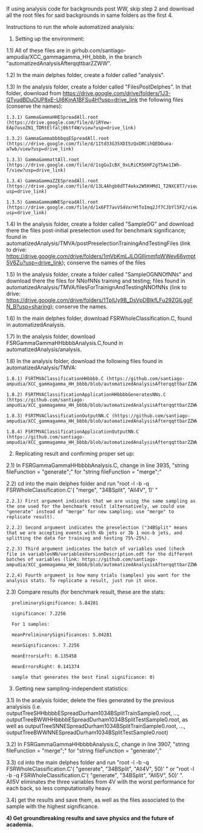 If using analysis code for backgrounds post WW, skip step 2 and download all the root files for said backgrounds in same folders as the first 4.




Instructions to run the whole automatized analyisis:
   1) Setting up the environment:

1.1) All of these files are in girhub.com/santiago-ampudia/XCC_gammagamma_HH_bbbb, in the branch "automatizedAnalysisAfterqqttbarZZWW".

  1.2) In the main delphes folder, create a folder called "analysis".
  
  1.3) In the analysis folder, create a folder called "FilesPostDelphes". In that folder, download from https://drive.google.com/drive/folders/1J3-QTyudBDuOUP8xE-UI6KjnA1BFSu4H?usp=drive_link the following files (conserve the names):
  
    1.3.1) GammaGammaHHESpreadAll.root (https://drive.google.com/file/d/1RYew-EAp7osoZN1_TDRtElfalj0ktf4W/view?usp=drive_link)
    
    1.3.2) GammaGammabbbbqqESpreadAll.root (https://drive.google.com/file/d/1Itd33G35XDI5zQxDRCihQEDOuea-a7wb/view?usp=drive_link)
    
    1.3.3) GammaGammattAll.root (https://drive.google.com/file/d/1sgGuIcBX_9xLRiCRS6HF2gT5Ae1IWh-T/view?usp=drive_link)
    
    1.3.4) GammaGammaZZESpreadAll.root (https://drive.google.com/file/d/13L4Ahgb8dTT4okx2W5KHMd1_T2NXC8T7/view?usp=drive_link)
    
    1.3.5) GammaGammaWWESpreadAll.root (https://drive.google.com/file/d/1x6FT7avVS4VxrHtToImq2Jf7CJbYl5FZ/view?usp=drive_link)
    
  1.4) In the analysis folder, create a folder called "SampleOG" and download there the files post-initial preselection used for benchmark significance; found in automatizedAnalysis/TMVA/postPreselectionTrainingAndTestingFiles (link to drive: https://drive.google.com/drive/folders/1mVbKmLJLOGIIjmmfpWWev66vmpt5V6Zu?usp=drive_link); conserve the names of the files
  
  1.5) In the analysis folder, create a folder called "SampleOGNNOfNNs" and download there the files for NNofNNs training and testing; files found in automatizedAnalysis/TMVA/filesForTrainignAndTestingNNOfNNs (link to drive: https://drive.google.com/drive/folders/1TplUy9B_DsVpDBlkfLFu29ZGILggFN_B?usp=sharing); conserve the names.
  
  1.6) In the main delphes folder, download FSRWholeClassification.C, found in automatizedAnalysis.
  
  1.7) In the analysis folder, download FSRGammaGammaHHbbbbAnalysis.C,found in automatizedAnalysis/analysis.
  
  1.8) In the analysis folder, download the following files found in automatizedAnalysis/TMVA:
  
    1.8.1) FSRTMVAClassificationHHbbbb.C (https://github.com/santiago-ampudia/XCC_gammagamma_HH_bbbb/blob/automatizedAnalysisAfterqqttbarZZWW/automatizedAnalysis/TMVA/FSRTMVAClassificationHHbbbb.C)
    
    1.8.2) FSRTMVAClassificationApplicationHHbbbbGeneratesNNs.C (https://github.com/santiago-ampudia/XCC_gammagamma_HH_bbbb/blob/automatizedAnalysisAfterqqttbarZZWW/automatizedAnalysis/TMVA/FSRTMVAClassificationApplicationHHbbbbGeneratesNNs.C)
    
    1.8.3) FSRTMVAClassificationOutputNN.C (https://github.com/santiago-ampudia/XCC_gammagamma_HH_bbbb/blob/automatizedAnalysisAfterqqttbarZZWW/automatizedAnalysis/TMVA/FSRTMVAClassificationOutputNN.C)
    
    1.8.4) FSRTMVAClassificationApplicationOutputNN.C (https://github.com/santiago-ampudia/XCC_gammagamma_HH_bbbb/blob/automatizedAnalysisAfterqqttbarZZWW/automatizedAnalysis/TMVA/FSRTMVAClassificationApplicationOutputNN.C)
    

2) Replicating result and confirming proper set up:
   
  2.1) In FSRGammaGammaHHbbbbAnalysis.C, change in line 3935, "string fileFunction = "generate";" for "string fileFunction = "merge";"
  
  2.2) cd into the main delphes folder and run "root -l -b -q FSRWholeClassification.C'( "merge", "34BSplit", "All4V", 1)' "
  
    2.2.1) First argument indicates that we are using the same sampling as the one used for the benchmark result (alternatively, we could use "generate" instead of "merge" for new sampling; use "merge" to replicate result).
    
    2.2.2) Second argument indicates the preselection ("34BSplit" means that we are accepting events with 4b jets or 3b 1 non-b jets, and splitting the data for training and testing 75%-25%).
    
    2.2.3) Third argument indicates the batch of variables used (check file in variablesNN/variablesVersionDescription.odt for the different batches of variables (link: https://github.com/santiago-ampudia/XCC_gammagamma_HH_bbbb/blob/automatizedAnalysisAfterqqttbarZZWW/variablesNN/variablesVersionDescription.odt))
    
    2.2.4) Fourth argument is how many trials (samples) you want for the analysis stats. To replicate a result, just run it once.
    
  2.3) Compare results (for benchmark result, these are the stats: 
  
      preliminarySignificance: 5.84281
      
      significance: 7.2256
      
      For 1 samples: 
      
      meanPreliminarySignificances: 5.84281
      
      meanSignificances: 7.2256
      
      meanErrorsLeft: 0.135458
      
      meanErrorsRight: 0.141374
      
      sample that generates the best final significance: 0)


3) Getting new sampling-independent statistics:

  3.1) In the analysis folder, delete the files generated by the previous analysisis (i.e. outputTreeSHHbbbbESpreadDurham1034BSplitTrainSample0.root, ..., outputTreeBWWHHbbbbESpreadDurham1034BSplitTestSample0.root, as well as outputTreeSNNESpreadDurham1034BSplitTrainSample0.root, ..., outputTreeBWWNNESpreadDurham1034BSplitTestSample0.root)
  
  3.2) In FSRGammaGammaHHbbbbAnalysis.C, change in line 3907, "string fileFunction = "merge";" for "string fileFunction = "generate";"
  
  3.3) cd into the main delphes folder and run "root -l -b -q FSRWholeClassification.C'( "generate", "34BSplit", "All4V", 50)'  " or "root -l -b -q FSRWholeClassification.C'( "generate", "34BSplit", "All5V", 50)'  ". All5V eliminates the three variables from 4V with the worst performance for each back, so less computationally heavy. 
  
  3.4) get the results and save them, as well as the files associated to the sample with the highest significance.


**4) Get groundbreaking results and save physics and the future of academia.**

